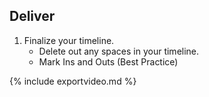 ## Deliver
1. Finalize your timeline.
    * Delete out any spaces in your timeline. 
    * Mark Ins and Outs (Best Practice)

{% include exportvideo.md %}


